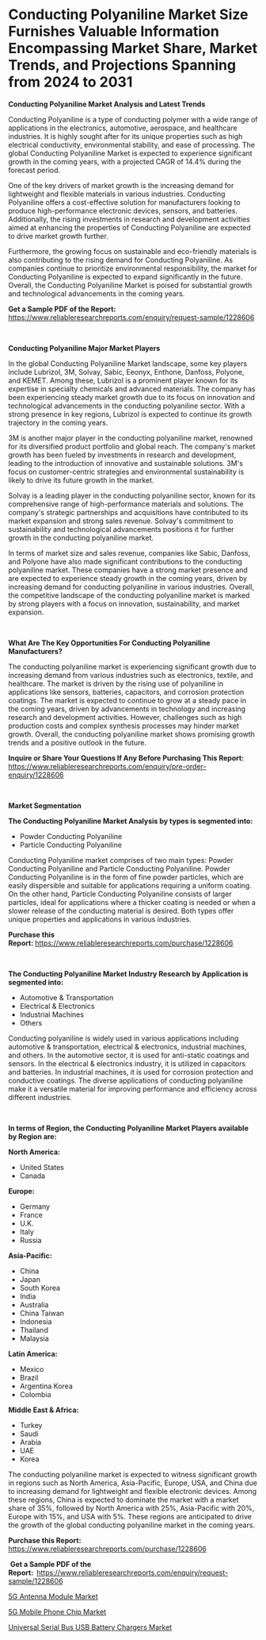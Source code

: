 <p><h1>Conducting Polyaniline Market Size Furnishes Valuable Information Encompassing Market Share, Market Trends, and Projections Spanning from 2024 to 2031</h1></p><p><strong>Conducting Polyaniline Market Analysis and Latest Trends</strong></p>
<p><p>Conducting Polyaniline is a type of conducting polymer with a wide range of applications in the electronics, automotive, aerospace, and healthcare industries. It is highly sought after for its unique properties such as high electrical conductivity, environmental stability, and ease of processing. The global Conducting Polyaniline Market is expected to experience significant growth in the coming years, with a projected CAGR of 14.4% during the forecast period.</p><p>One of the key drivers of market growth is the increasing demand for lightweight and flexible materials in various industries. Conducting Polyaniline offers a cost-effective solution for manufacturers looking to produce high-performance electronic devices, sensors, and batteries. Additionally, the rising investments in research and development activities aimed at enhancing the properties of Conducting Polyaniline are expected to drive market growth further.</p><p>Furthermore, the growing focus on sustainable and eco-friendly materials is also contributing to the rising demand for Conducting Polyaniline. As companies continue to prioritize environmental responsibility, the market for Conducting Polyaniline is expected to expand significantly in the future. Overall, the Conducting Polyaniline Market is poised for substantial growth and technological advancements in the coming years.</p></p>
<p><strong>Get a Sample PDF of the Report:&nbsp;</strong> <a href="https://www.reliableresearchreports.com/enquiry/request-sample/1228606">https://www.reliableresearchreports.com/enquiry/request-sample/1228606</a></p>
<p>&nbsp;</p>
<p><strong>Conducting Polyaniline Major Market Players</strong></p>
<p><p>In the global Conducting Polyaniline Market landscape, some key players include Lubrizol, 3M, Solvay, Sabic, Eeonyx, Enthone, Danfoss, Polyone, and KEMET. Among these, Lubrizol is a prominent player known for its expertise in specialty chemicals and advanced materials. The company has been experiencing steady market growth due to its focus on innovation and technological advancements in the conducting polyaniline sector. With a strong presence in key regions, Lubrizol is expected to continue its growth trajectory in the coming years. </p><p>3M is another major player in the conducting polyaniline market, renowned for its diversified product portfolio and global reach. The company's market growth has been fueled by investments in research and development, leading to the introduction of innovative and sustainable solutions. 3M's focus on customer-centric strategies and environmental sustainability is likely to drive its future growth in the market.</p><p>Solvay is a leading player in the conducting polyaniline sector, known for its comprehensive range of high-performance materials and solutions. The company's strategic partnerships and acquisitions have contributed to its market expansion and strong sales revenue. Solvay's commitment to sustainability and technological advancements positions it for further growth in the conducting polyaniline market.</p><p>In terms of market size and sales revenue, companies like Sabic, Danfoss, and Polyone have also made significant contributions to the conducting polyaniline market. These companies have a strong market presence and are expected to experience steady growth in the coming years, driven by increasing demand for conducting polyaniline in various industries. Overall, the competitive landscape of the conducting polyaniline market is marked by strong players with a focus on innovation, sustainability, and market expansion.</p></p>
<p>&nbsp;</p>
<p><strong>What Are The Key Opportunities For Conducting Polyaniline Manufacturers?</strong></p>
<p><p>The conducting polyaniline market is experiencing significant growth due to increasing demand from various industries such as electronics, textile, and healthcare. The market is driven by the rising use of polyaniline in applications like sensors, batteries, capacitors, and corrosion protection coatings. The market is expected to continue to grow at a steady pace in the coming years, driven by advancements in technology and increasing research and development activities. However, challenges such as high production costs and complex synthesis processes may hinder market growth. Overall, the conducting polyaniline market shows promising growth trends and a positive outlook in the future.</p></p>
<p><strong>Inquire or Share Your Questions If Any Before Purchasing This Report:</strong> <a href="https://www.reliableresearchreports.com/enquiry/pre-order-enquiry/1228606">https://www.reliableresearchreports.com/enquiry/pre-order-enquiry/1228606</a></p>
<p>&nbsp;</p>
<p><strong>Market Segmentation</strong></p>
<p><strong>The Conducting Polyaniline Market Analysis by types is segmented into:</strong></p>
<p><ul><li>Powder Conducting Polyaniline</li><li>Particle Conducting Polyaniline</li></ul></p>
<p><p>Conducting Polyaniline market comprises of two main types: Powder Conducting Polyaniline and Particle Conducting Polyaniline. Powder Conducting Polyaniline is in the form of fine powder particles, which are easily dispersible and suitable for applications requiring a uniform coating. On the other hand, Particle Conducting Polyaniline consists of larger particles, ideal for applications where a thicker coating is needed or when a slower release of the conducting material is desired. Both types offer unique properties and applications in various industries.</p></p>
<p><strong>Purchase this Report:&nbsp;</strong><a href="https://www.reliableresearchreports.com/purchase/1228606">https://www.reliableresearchreports.com/purchase/1228606</a></p>
<p>&nbsp;</p>
<p><strong>The Conducting Polyaniline Market Industry Research by Application is segmented into:</strong></p>
<p><ul><li>Automotive & Transportation</li><li>Electrical & Electronics</li><li>Industrial Machines</li><li>Others</li></ul></p>
<p><p>Conducting polyaniline is widely used in various applications including automotive & transportation, electrical & electronics, industrial machines, and others. In the automotive sector, it is used for anti-static coatings and sensors. In the electrical & electronics industry, it is utilized in capacitors and batteries. In industrial machines, it is used for corrosion protection and conductive coatings. The diverse applications of conducting polyaniline make it a versatile material for improving performance and efficiency across different industries.</p></p>
<p>&nbsp;</p>
<p><strong>In terms of Region, the Conducting Polyaniline Market Players available by Region are:</strong></p>
<p>
    <p> <strong> North America: </strong>
        <ul>
            <li>United States</li>
            <li>Canada</li>
        </ul>
        </p> 
    <p> <strong> Europe: </strong>
        <ul>
            <li>Germany</li>
            <li>France</li>
            <li>U.K.</li>
            <li>Italy</li>
            <li>Russia</li>
        </ul>
        </p> 
    <p> <strong> Asia-Pacific: </strong>
        <ul>
            <li>China</li>
            <li>Japan</li>
            <li>South Korea</li>
            <li>India</li>
            <li>Australia</li>
            <li>China Taiwan</li>
            <li>Indonesia</li>
            <li>Thailand</li>
            <li>Malaysia</li>
        </ul>
        </p> 
    <p> <strong> Latin America: </strong>
        <ul>
            <li>Mexico</li>
            <li>Brazil</li>
            <li>Argentina Korea</li>
            <li>Colombia</li>
        </ul>
        </p> 
    <p> <strong> Middle East & Africa: </strong>
        <ul>
            <li>Turkey</li>
            <li>Saudi</li>
            <li>Arabia</li>
            <li>UAE</li>
            <li>Korea</li>
        </ul>
    </p>
    </p>
<p><p>The conducting polyaniline market is expected to witness significant growth in regions such as North America, Asia-Pacific, Europe, USA, and China due to increasing demand for lightweight and flexible electronic devices. Among these regions, China is expected to dominate the market with a market share of 35%, followed by North America with 25%, Asia-Pacific with 20%, Europe with 15%, and USA with 5%. These regions are anticipated to drive the growth of the global conducting polyaniline market in the coming years.</p></p>
<p><strong>Purchase this Report: </strong><a href="https://www.reliableresearchreports.com/purchase/1228606">https://www.reliableresearchreports.com/purchase/1228606</a></p>
<p>&nbsp;<strong>Get a Sample PDF of the Report:&nbsp;&nbsp;</strong><a href="https://www.reliableresearchreports.com/enquiry/request-sample/1228606">https://www.reliableresearchreports.com/enquiry/request-sample/1228606</a></p>
<p><strong></strong></p>
<p><p><a href="https://view.publitas.com/reportprime-1/5g-antenna-module-market-size-market-share-and-global-market-analysis-report-2023-2030/">5G Antenna Module Market</a></p><p><a href="https://view.publitas.com/reportprime-1/5g-mobile-phone-chip-market-size-global-industry-overview-market-segmentation-and-forecast-2023-to-2030/">5G Mobile Phone Chip Market</a></p><p><a href="https://view.publitas.com/reportprime-1/universal-serial-bus-usb-battery-chargers-market-analysis-and-market-size-global-industry-overview-market-segmentation-and-forecast-2023-to-2030/">Universal Serial Bus USB Battery Chargers Market</a></p></p>